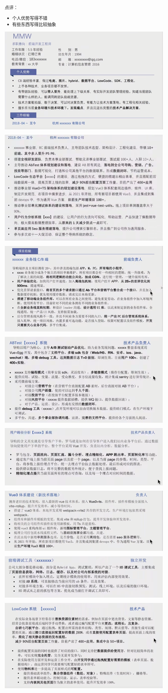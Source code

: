 点评：

- 个人优势写得不错
- 有些东西写得比较抽象

![image-20220506160332896](image/image-20220506160332896.png)

![image-20220506161233583](image/image-20220506161233583.png)

![image-20220506162446075](image/image-20220506162446075.png)

![image-20220506162459004](image/image-20220506162459004.png)

![image-20220506163105228](image/image-20220506163105228.png)

![image-20220506163116872](image/image-20220506163116872.png)

![image-20220506163125040](image/image-20220506163125040.png)

![image-20220506163148778](image/image-20220506163148778.png)

